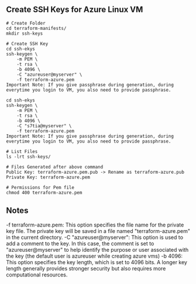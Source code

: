 ## Create SSH Keys for Azure Linux VM
```t
# Create Folder
cd terraform-manifests/
mkdir ssh-keys

# Create SSH Key
cd ssh-ekys
ssh-keygen \
    -m PEM \
    -t rsa \
    -b 4096 \
    -C "azureuser@myserver" \
    -f terraform-azure.pem 
Important Note: If you give passphrase during generation, during everytime you login to VM, you also need to provide passphrase.

cd ssh-ekys
ssh-keygen \
    -m PEM \
    -t rsa \
    -b 4096 \
    -C "s7tia@myserver" \
    -f terraform-azure.pem 
Important Note: If you give passphrase during generation, during everytime you login to VM, you also need to provide passphrase.

# List Files
ls -lrt ssh-keys/

# Files Generated after above command 
Public Key: terraform-azure.pem.pub -> Rename as terraform-azure.pub
Private Key: terraform-azure.pem

# Permissions for Pem file
chmod 400 terraform-azure.pem
``` 

## Notes
-f terraform-azure.pem: This option specifies the file name for the private key file. The private key will be saved in a file named "terraform-azure.pem" in the current directory.
-C "azureuser@myserver": This option is used to add a comment to the key. In this case, the comment is set to "azureuser@myserver" to help identify the purpose or user associated with the key (the default user is azureuser while creating azure vms)
-b 4096: This option specifies the key length, which is set to 4096 bits. A longer key length generally provides stronger security but also requires more computational resources.